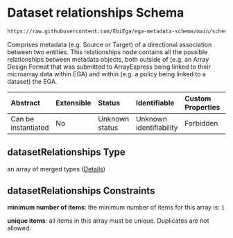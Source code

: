 # Dataset relationships Schema

```txt
https://raw.githubusercontent.com/EbiEga/ega-metadata-schema/main/schemas/EGA.dataset.json#/properties/datasetRelationships
```

Comprises metadata (e.g. Source or Target) of a directional association between two entities. This relationships node contains all the possible relationships between metadata objects, both outside of (e.g. an Array Design Format that was submitted to ArrayExpress being linked to their microarray data within EGA) and within (e.g. a policy being linked to a dataset) the EGA.

| Abstract            | Extensible | Status         | Identifiable            | Custom Properties | Additional Properties | Access Restrictions | Defined In                                                                     |
| :------------------ | :--------- | :------------- | :---------------------- | :---------------- | :-------------------- | :------------------ | :----------------------------------------------------------------------------- |
| Can be instantiated | No         | Unknown status | Unknown identifiability | Forbidden         | Forbidden             | none                | [EGA.dataset.json\*](../../../schemas/EGA.dataset.json "open original schema") |

## datasetRelationships Type

an array of merged types ([Details](ega-5-properties-dataset-relationships-items.md))

## datasetRelationships Constraints

**minimum number of items**: the minimum number of items for this array is: `1`

**unique items**: all items in this array must be unique. Duplicates are not allowed.
